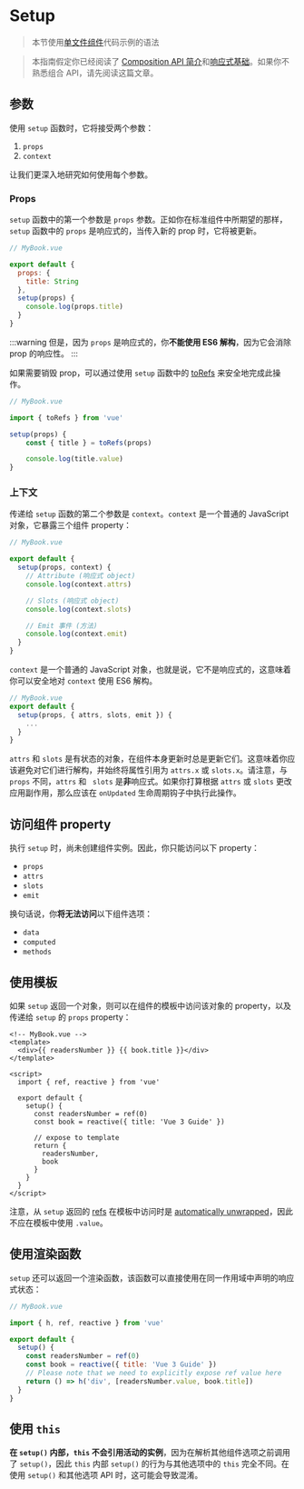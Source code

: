 # Setup

> 本节使用[单文件组件](single-file-component.html)代码示例的语法

> 本指南假定你已经阅读了 [Composition API 简介](composition-api-introduction.html)和[响应式基础](reactivity-fundamentals.html)。如果你不熟悉组合 API，请先阅读这篇文章。


## 参数

使用 `setup` 函数时，它将接受两个参数：

1. `props`
2. `context`

让我们更深入地研究如何使用每个参数。

### Props

`setup` 函数中的第一个参数是 `props` 参数。正如你在标准组件中所期望的那样，`setup` 函数中的 `props` 是响应式的，当传入新的 prop 时，它将被更新。

```js
// MyBook.vue

export default {
  props: {
    title: String
  },
  setup(props) {
    console.log(props.title)
  }
}
```

:::warning
但是，因为 `props` 是响应式的，你**不能使用 ES6 解构**，因为它会消除 prop 的响应性。
:::

如果需要销毁 prop，可以通过使用 `setup` 函数中的 [toRefs](reactivity-fundamentals.html#响应式状态解构) 来安全地完成此操作。

```js
// MyBook.vue

import { toRefs } from 'vue'

setup(props) {
	const { title } = toRefs(props)

	console.log(title.value)
}
```

### 上下文

传递给 `setup` 函数的第二个参数是 `context`。`context` 是一个普通的 JavaScript 对象，它暴露三个组件 property：

```js
// MyBook.vue

export default {
  setup(props, context) {
    // Attribute (响应式 object)
    console.log(context.attrs)

    // Slots (响应式 object)
    console.log(context.slots)

    // Emit 事件 (方法)
    console.log(context.emit)
  }
}
```

`context` 是一个普通的 JavaScript 对象，也就是说，它不是响应式的，这意味着你可以安全地对 `context` 使用 ES6 解构。

```js
// MyBook.vue
export default {
  setup(props, { attrs, slots, emit }) {
    ...
  }
}
```

`attrs` 和 `slots` 是有状态的对象，在组件本身更新时总是更新它们。这意味着你应该避免对它们进行解构，并始终将属性引用为 `attrs.x` 或 `slots.x`。请注意，与 `props` 不同，`attrs` 和 ` slots` 是**非**响应式。如果你打算根据 `attrs` 或 `slots` 更改应用副作用，那么应该在 `onUpdated` 生命周期钩子中执行此操作。

## 访问组件 property

执行 `setup` 时，尚未创建组件实例。因此，你只能访问以下 property：

- `props`
- `attrs`
- `slots`
- `emit`

换句话说，你**将无法访问**以下组件选项：

- `data`
- `computed`
- `methods`

## 使用模板

如果 `setup` 返回一个对象，则可以在组件的模板中访问该对象的 property，以及传递给 `setup` 的 `props` property：

```vue-html
<!-- MyBook.vue -->
<template>
  <div>{{ readersNumber }} {{ book.title }}</div>
</template>

<script>
  import { ref, reactive } from 'vue'

  export default {
    setup() {
      const readersNumber = ref(0)
      const book = reactive({ title: 'Vue 3 Guide' })

      // expose to template
      return {
        readersNumber,
        book
      }
    }
  }
</script>
```

注意，从 `setup` 返回的 [refs](../api/refs-api.html#ref) 在模板中访问时是 [automatically unwrapped](../api/refs-api.html#access-in-templates)，因此不应在模板中使用 `.value`。


## 使用渲染函数

`setup` 还可以返回一个渲染函数，该函数可以直接使用在同一作用域中声明的响应式状态：

```js
// MyBook.vue

import { h, ref, reactive } from 'vue'

export default {
  setup() {
    const readersNumber = ref(0)
    const book = reactive({ title: 'Vue 3 Guide' })
    // Please note that we need to explicitly expose ref value here
    return () => h('div', [readersNumber.value, book.title])
  }
}
```

## 使用 `this`

**在 `setup()` 内部，`this` 不会引用活动的实例**，因为在解析其他组件选项之前调用了 `setup()`，因此 `this` 内部 `setup()` 的行为与其他选项中的 `this` 完全不同。在使用 `setup()` 和其他选项 API 时，这可能会导致混淆。
